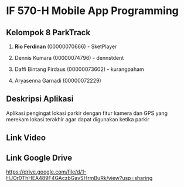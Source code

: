 # **IF 570-H Mobile App Programming**

## Kelompok 8 ParkTrack


1. **Rio Ferdinan**
   (00000070666) - SketPlayer

2. Dennis Kumara
   (00000074796) - dennstdent

3. Daffi Bintang Firdaus
   (00000073602) - kurangpaham

4. Aryasenna Garnadi
   (00000072229)


## Deskripsi Aplikasi

Aplikasi pengingat lokasi parkir dengan fitur kamera dan GPS yang merekam lokasi terakhir agar dapat digunakan ketika parkir

## Link Video


## Link Google Drive
https://drive.google.com/file/d/1-HJOr0ThHEA489F4GAczbGavSHrmBuRk/view?usp=sharing
